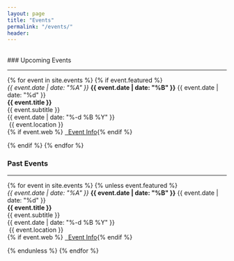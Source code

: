 ```yaml
---
layout: page
title: "Events"
permalink: "/events/"
header:
---
```

<br>
### Upcoming Events
<hr>
{% for event in site.events %}
{% if event.featured %}

<div class ="row">	
<section class="medium-2 columns">
	<time datetime="{{ event.date }}" class="icon">
  		<em>{{ event.date | date: "%A" }}</em>
  		<strong>{{ event.date | date: "%B" }}</strong>
		<span>{{ event.date | date: "%d" }}</span>
	</time>
</section>

<section class="medium-9 columns">
	<strong>{{ event.title }}</strong> <br>
	{{ event.subtitle }} <br>
	{{ event.date | date: "%-d %B %Y" }}<br>
	<i class="fa fa-map-marker" aria-hidden="true"></i>&nbsp;{{ event.location }}<br>
	{% if event.web %}
   <a href="{{ event.web['url'] }}" {% if event.web['external'] == "true" %}target="_blank"{% endif %} style="white-space: nowrap;"><i class="fa fa-globe" aria-hidden="true"></i>&nbsp; Event Info</a>{% endif %}
</section>
</div>

{% endif %}
{% endfor %}

### Past Events
<hr>
{% for event in site.events %}
{% unless event.featured %}

<div class = "row">
<section class="medium-2 columns">
	<time datetime="{{ event.date }}" class="icon">
  		<em>{{ event.date | date: "%A" }}</em>
  		<strong>{{ event.date | date: "%B" }}</strong>
		<span>{{ event.date | date: "%d" }}</span>
	</time>
</section>

<section class="medium-9 columns">
	<strong>{{ event.title }}</strong> <br>
	{{ event.subtitle }} <br>
	{{ event.date | date: "%-d %B %Y" }}<br>
	<i class="fa fa-map-marker" aria-hidden="true"></i>&nbsp;{{ event.location }}<br>
	{% if event.web %}
   <a href="{{ event.web['url'] }}" {% if event.web['external'] == "true" %}target="_blank"{% endif %} style="white-space: nowrap;"><i class="fa fa-globe" aria-hidden="true"></i>&nbsp; Event Info</a>{% endif %}
</section>
</div>

{% endunless %}
{% endfor %}